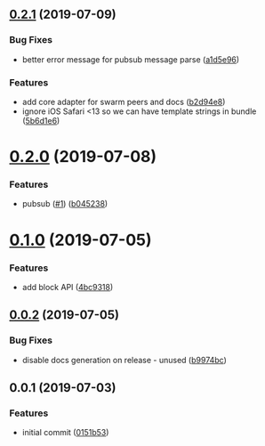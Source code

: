 <a name="0.2.1"></a>
## [0.2.1](https://github.com/ipfs-shipyard/js-ipfs-http-client-lite/compare/v0.2.0...v0.2.1) (2019-07-09)


### Bug Fixes

* better error message for pubsub message parse ([a1d5e96](https://github.com/ipfs-shipyard/js-ipfs-http-client-lite/commit/a1d5e96))


### Features

* add core adapter for swarm peers and docs ([b2d94e8](https://github.com/ipfs-shipyard/js-ipfs-http-client-lite/commit/b2d94e8))
* ignore iOS Safari <13 so we can have template strings in bundle ([5b6d1e6](https://github.com/ipfs-shipyard/js-ipfs-http-client-lite/commit/5b6d1e6))



<a name="0.2.0"></a>
# [0.2.0](https://github.com/ipfs-shipyard/js-ipfs-http-client-lite/compare/v0.1.0...v0.2.0) (2019-07-08)


### Features

* pubsub ([#1](https://github.com/ipfs-shipyard/js-ipfs-http-client-lite/issues/1)) ([b045238](https://github.com/ipfs-shipyard/js-ipfs-http-client-lite/commit/b045238))



<a name="0.1.0"></a>
# [0.1.0](https://github.com/ipfs-shipyard/js-ipfs-http-client-lite/compare/v0.0.2...v0.1.0) (2019-07-05)


### Features

* add block API ([4bc9318](https://github.com/ipfs-shipyard/js-ipfs-http-client-lite/commit/4bc9318))



<a name="0.0.2"></a>
## [0.0.2](https://github.com/ipfs-shipyard/js-ipfs-http-client-lite/compare/v0.0.1...v0.0.2) (2019-07-05)


### Bug Fixes

* disable docs generation on release - unused ([b9974bc](https://github.com/ipfs-shipyard/js-ipfs-http-client-lite/commit/b9974bc))



<a name="0.0.1"></a>
## 0.0.1 (2019-07-03)


### Features

* initial commit ([0151b53](https://github.com/ipfs-shipyard/js-ipfs-http-client-lite/commit/0151b53))




